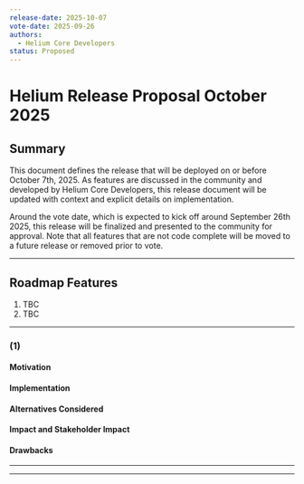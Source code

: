 ```yaml
---
release-date: 2025-10-07
vote-date: 2025-09-26
authors:
  - Helium Core Developers
status: Proposed
---
```


# Helium Release Proposal October 2025

## Summary

This document defines the release that will be deployed on or before October 7th, 2025. As features are discussed in the community and developed by Helium Core Developers, this release document will be updated with context and explicit details on implementation.

Around the vote date, which is expected to kick off around September 26th 2025, this release will be finalized and presented to the community for approval. Note that all features that are not code complete will be moved to a future release or removed prior to vote.

---

## Roadmap Features

1. TBC
2. TBC
---

### (1) 

#### Motivation

#### Implementation

#### Alternatives Considered

#### Impact and Stakeholder Impact

#### Drawbacks

---


-------
